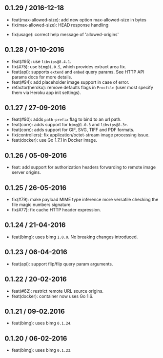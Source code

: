 ## 0.1.29 / 2016-12-18

* feat(max-allowed-size): add new option max-allowed-size in bytes
* fix(max-allowed-size): HEAD response handling
- fix(usage): correct help message of 'allowed-origins'

## 0.1.28 / 01-10-2016

- feat(#95): use `libvips@8.4.1`.
- fix(#75): use `bimg@1.0.5`, which provides extract area fix.
- feat(api): supports `extend` and `embed` query params. See HTTP API params docs for more details.
- feat(#94): add placeholder image support in case of error.
- refactor(heroku): remove defaults flags in `Procfile` (user most specify them via Heroku app init settings).

## 0.1.27 / 27-09-2016

- feat(#90): adds `path-prefix` flag to bind to an url path.
- feat(core): adds support for `bimg@1.0.3` and `libvips@8.3+`.
- feat(core): adds support for GIF, SVG, TIFF and PDF formats.
- fix(controllers): fix application/octet-stream image processing issue.
- feat(docker): use Go 1.7.1 in Docker image.

## 0.1.26 / 05-09-2016

- feat: add support for authorization headers forwarding to remote image server origins.

## 0.1.25 / 26-05-2016

- fix(#79): make payload MIME type inference more versatile checking the file magic numbers signature.
- fix(#77): fix cache HTTP header expression.

## 0.1.24 / 21-04-2016

- feat(bimg): uses bimg `1.0.0`. No breaking changes introduced.

## 0.1.23 / 06-04-2016

- feat(api): support flip/flip query param arguments.

## 0.1.22 / 20-02-2016

- feat(#62): restrict remote URL source origins.
- feat(docker): container now uses Go 1.6.

## 0.1.21 / 09-02.2016

- feat(bimg): uses bimg `0.1.24`.

## 0.1.20 / 06-02-2016

- feat(bimg): uses bimg `0.1.23`.

